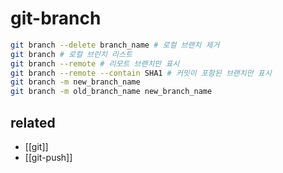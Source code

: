 # git-branch

```sh
git branch --delete branch_name # 로컬 브랜치 제거
git branch # 로컬 브린치 리스트
git branch --remote # 리모트 브랜치만 표시
git branch --remote --contain SHA1 # 커밋이 포함된 브랜치만 표시
git branch -m new_branch_name
git branch -m old_branch_name new_branch_name
```

## related
- [[git]]
- [[git-push]]
